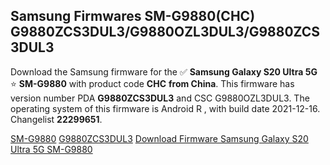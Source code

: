 <h2>Samsung Firmwares SM-G9880(CHC) G9880ZCS3DUL3/G9880OZL3DUL3/G9880ZCS3DUL3</h2>
Download the Samsung firmware for the ✅ <strong>Samsung Galaxy S20 Ultra 5G </strong> ⭐ <strong>SM-G9880</strong> with product code <strong>CHC</strong> <strong> from China</strong>. This firmware has version number PDA <strong>G9880ZCS3DUL3</strong> and CSC G9880OZL3DUL3. The operating system of this firmware is Android R , with build date 2021-12-16. Changelist <strong>22299651</strong>.


[SM-G9880](https://samfirm.shop/samsung/model/SM-G9880)
[G9880ZCS3DUL3](https://samfirm.shop/samsung/pda/G9880ZCS3DUL3)
[Download Firmware Samsung Galaxy S20 Ultra 5G SM-G9880](https://samfirm.shop/samsung/firmware/482764)
